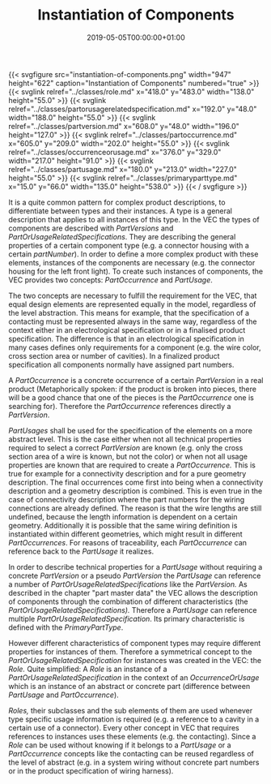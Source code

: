 ﻿---
title: Instantiation of Components
toc: false
type: specs
date: "2019-05-05T00:00:00+01:00"
draft: false
menu:
  vec120:
    identifier: instances-of-components/instantiation-of-components    
    parent: instances-of-components
    weight: 1004001 

# Prev/next pager order (if `docs_section_pager` enabled in `params.toml`)
weight: 1004001
---
{{< svgfigure src="instantiation-of-components.png" width="947" height="622" caption="Instantiation of Components" numbered="true" >}}
  {{< svglink relref="../classes/role.md" x="418.0" y="483.0" width="138.0" height="55.0" >}}
  {{< svglink relref="../classes/partorusagerelatedspecification.md" x="192.0" y="48.0" width="188.0" height="55.0" >}}
  {{< svglink relref="../classes/partversion.md" x="608.0" y="48.0" width="196.0" height="127.0" >}}
  {{< svglink relref="../classes/partoccurrence.md" x="605.0" y="209.0" width="202.0" height="55.0" >}}
  {{< svglink relref="../classes/occurrenceorusage.md" x="376.0" y="329.0" width="217.0" height="91.0" >}}
  {{< svglink relref="../classes/partusage.md" x="180.0" y="213.0" width="227.0" height="55.0" >}}
  {{< svglink relref="../classes/primaryparttype.md" x="15.0" y="66.0" width="135.0" height="538.0" >}}
{{< / svgfigure >}}
<html>   <head>     </head>   <body>     <p> It is a quite common pattern for complex product descriptions, to differentiate between types and their instances. A&#160;type is a general description that applies to all instances of this type. In the VEC&#160;the types of components are described with <i>PartVersions</i> and <i>PartOrUsageRelatedSpecifications</i>. They are describing the general properties of a certain component type (e.g. a connector housing with a certain <i>partNumber</i>). In order to define a more complex product with these elements, instances of the components are necessary (e.g. the connector housing for the left front light). To create such instances of components, the VEC provides two concepts: <i>PartOccurrence</i> and <i>PartUsage</i>.     </p>      <p> The two concepts are necessary to fulfill the requirement for the VEC, that equal design elements are represented equally in the model, regardless of the level abstraction. This means for example, that the specification of a contacting must be represented always in the same way, regardless of the context either in an electrological specification or in a finalised product specification. The difference is that in an electrological specification in many cases defines only requirements for a component (e.g. the wire color, cross section area or number of cavities). In a finalized product specification all components normally have assigned part numbers.     </p>      <p> A <i>PartOccurrence</i> is a concrete occurrence of a certain <i>PartVersion</i> in a real product (Metaphorically spoken: if the product is broken into pieces, there will be a good chance that one of the pieces is the <i>PartOccurrence </i>one is searching for). Therefore the <i>PartOccurrence </i>references directly a <i>PartVersion</i>.     </p>      <p> <i>PartUsages</i> shall be used for the specification of the elements on a more abstract level. This is the case either when not all technical properties required to select a correct <i>PartVersion</i> are known (e.g. only the cross section area of a wire is known, but not the color) or when not all usage properties are known that are required to create a <i>PartOccurrence.</i> This is true for example for a connectivity description and for a pure geometry description. The final occurrences come first into being when a connectivity description and a geometry description is combined. This is even true in the case of connectivity description where the part numbers for the wiring connections are already defined. The reason is that the wire lengths are still undefined, because the length information is dependent on a certain geometry. Additionally it is possible that the same wiring definition is instantiated within different geometries, which might result in different <i>PartOccurrences</i>. For reasons of traceability, each <i>PartOccurrence</i> can reference back to the <i>PartUsage</i> it realizes.     </p>      <p> In order to describe technical properties for a <i>PartUsage</i> without requiring a concrete <i>PartVersion </i>or a pseudo <i>PartVersion</i> the <i>PartUsage</i> can reference a number of <i>PartOrUsageRelatedSpecifications</i> like the <i>PartVersion.</i> As described in the chapter &quot;part master data&quot; the VEC allows the description of components through the combination of different characteristics (the <i>PartOrUsageRelatedSpecifications). </i>Therefore a <i>PartUsage </i>can reference multiple <i>PartOrUsageRelatedSpecification</i>. Its primary characteristic is defined with the <i>PrimaryPartType</i>.     </p>      <p> However different characteristics of component types may require different properties for instances of them. Therefore a symmetrical concept to the <i>PartOrUsageRelatedSpecification </i>for instances was created in the VEC: the <i>Role.</i> Quite simplified: A <i>Role </i>is an instance of a <i>PartOrUsageRelatedSpecification</i> in the context of an <i>OccurrenceOrUsage</i> which is an instance of an abstract or concrete part (difference between <i>PartUsage</i> and <i>PartOccurrence</i>).     </p>      <p> <i>Roles, </i>their subclasses and the sub elements of them are used whenever type specific usage information is required (e.g. a reference to a cavity in a certain use of a connector). Every other concept in VEC&#160;that requires references to instances uses these elements (e.g. the contacting). Since a <i>Role </i>can be used without knowing if it belongs to a <i>PartUsage</i> or a <i>PartOccurrence</i> concepts like the contacting can be reused regardless of the level of abstract (e.g. in a system wiring without concrete part numbers or in the product specification of wiring harness).      </p>    </body> </html> 
